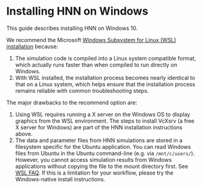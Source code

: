 # Installing HNN on Windows

This guide describes installing HNN on Windows 10.

We recommend the Microsoft [Windows Subsystem for Linux (WSL) installation](wsl.md) because:

1. The simulation code is compiled into a Linux system compatible format, which actually runs faster than when compiled to run directly on Windows.
2. With WSL installed, the installation process becomes nearly identical to that on a Linux system, which helps ensure that the installation process remains reliable with common troubleshooting steps.

The major drawbacks to the recommend option are:

1. Using WSL requires running a X server on the Windows OS to display graphics from the WSL environment. The steps to install VcXsrv (a free X server for Windows) are part of the HNN installation instructions above.
2. The data and parameter files from HNN simulations are stored in a filesystem specific for the Ubuntu application. You can read Windows files from Ubuntu in the Ubuntu command-line (e.g. via `/mnt/c/users/`). However, you cannot access simulation results from Windows applications without copying the file to the mount directory first. See [WSL FAQ](https://docs.microsoft.com/en-us/windows/wsl/faq#how-do-i-use-a-windows-file-with-a-linux-app). If this is a limitation for your workflow, please try the Windows-native install instructions.
